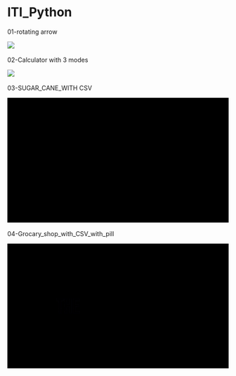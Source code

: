 # ITI_Python


01-rotating arrow


![](https://github.com/Basant31234/ITI_Python_Task01/blob/main/rotary%20arrow.gif)


 02-Calculator with 3 modes




![](https://github.com/Basant31234/ITI_Python_Task01/blob/main/calculator.gif)




 03-SUGAR_CANE_WITH CSV
 
 
![](https://github.com/Basant31234/ITI_Python/blob/main/sugar_cane_gui/sugar_cane.gif)




 04-Grocary_shop_with_CSV_with_pill
 
 
![](https://github.com/Basant31234/ITI_Python/blob/main/grocary_shop_with_csv/The_grocery_shop.gif)

